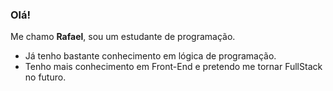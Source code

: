 ### Olá!

Me chamo **Rafael**, sou um estudante de programação.

* Já tenho bastante conhecimento em lógica de programação.
* Tenho mais conhecimento em Front-End e pretendo me tornar FullStack no futuro.

<!--
**rafae1-afonso/rafae1-afonso** is a ✨ _special_ ✨ repository because its `README.md` (this file) appears on your GitHub profile.

Here are some ideas to get you started:

- 🔭 I’m currently working on ...
- 🌱 I’m currently learning ...
- 👯 I’m looking to collaborate on ...
- 🤔 I’m looking for help with ...
- 💬 Ask me about ...
- 📫 How to reach me: ...
- 😄 Pronouns: ...
- ⚡ Fun fact: ...
-->
